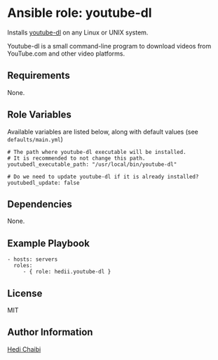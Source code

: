 Ansible role: youtube-dl
========================

Installs [youtube-dl](https://github.com/rg3/youtube-dl) on any Linux or UNIX system.

Youtube-dl is a small command-line program to download videos from YouTube.com and other video platforms.

Requirements
------------

None.

Role Variables
--------------

Available variables are listed below, along with default values (see `defaults/main.yml`)

    # The path where youtube-dl executable will be installed.
    # It is recommended to not change this path.
    youtubedl_executable_path: "/usr/local/bin/youtube-dl"
    
    # Do we need to update youtube-dl if it is already installed?
    youtubedl_update: false


Dependencies
------------

None.

Example Playbook
----------------

    - hosts: servers
      roles:
         - { role: hedii.youtube-dl }

License
-------

MIT

Author Information
------------------

[Hedi Chaibi](https://hedichaibi.com)
